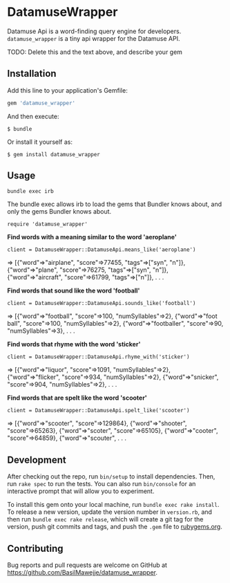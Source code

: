 # DatamuseWrapper

Datamuse Api is a word-finding query engine for developers. `datamuse_wrapper` is a tiny api wrapper for the Datamuse API.

TODO: Delete this and the text above, and describe your gem

## Installation

Add this line to your application's Gemfile:

```ruby
gem 'datamuse_wrapper'
```

And then execute:

    $ bundle

Or install it yourself as:

    $ gem install datamuse_wrapper

## Usage
 `bundle exec irb`

The bundle exec allows irb to load the gems that Bundler knows about, and only the gems Bundler knows about.

`require 'datamuse_wrapper'`

**Find words with a meaning similar to the word 'aeroplane'**

`client = DatamuseWrapper::DatamuseApi.means_like('aeroplane')`

=> [{"word"=>"airplane", "score"=>77455, "tags"=>["syn", "n"]}, {"word"=>"plane", "score"=>76275, "tags"=>["syn", "n"]}, {"word"=>"aircraft", "score"=>61799, "tags"=>["n"]}, . . .

**Find words that sound like the word 'football'**

`client = DatamuseWrapper::DatamuseApi.sounds_like('football')`

=> [{"word"=>"football", "score"=>100, "numSyllables"=>2}, {"word"=>"foot ball", "score"=>100, "numSyllables"=>2}, {"word"=>"footballer", "score"=>90, "numSyllables"=>3}, . . .

**Find words that rhyme with the word 'sticker'**

`client = DatamuseWrapper::DatamuseApi.rhyme_with('sticker')`

=> [{"word"=>"liquor", "score"=>1091, "numSyllables"=>2}, {"word"=>"flicker", "score"=>934, "numSyllables"=>2}, {"word"=>"snicker", "score"=>904, "numSyllables"=>2}, . . .

**Find words that are spelt like the word 'scooter'**

`client = DatamuseWrapper::DatamuseApi.spelt_like('scooter')`

=> [{"word"=>"scooter", "score"=>129864}, {"word"=>"shooter", "score"=>65263}, {"word"=>"scoter", "score"=>65105}, {"word"=>"cooter", "score"=>64859}, {"word"=>"scouter", . . .

## Development

After checking out the repo, run `bin/setup` to install dependencies. Then, run `rake spec` to run the tests. You can also run `bin/console` for an interactive prompt that will allow you to experiment.

To install this gem onto your local machine, run `bundle exec rake install`. To release a new version, update the version number in `version.rb`, and then run `bundle exec rake release`, which will create a git tag for the version, push git commits and tags, and push the `.gem` file to [rubygems.org](https://rubygems.org).

## Contributing

Bug reports and pull requests are welcome on GitHub at https://github.com/BasilMawejje/datamuse_wrapper.
